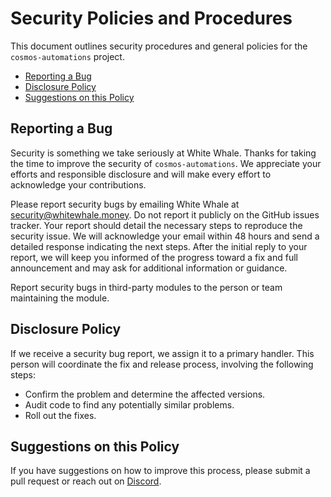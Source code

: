 # Security Policies and Procedures
This document outlines security procedures and general policies for the `cosmos-automations` project.
* [Reporting a Bug](#reporting-a-bug)
* [Disclosure Policy](#disclosure-policy)
* [Suggestions on this Policy](#comments-on-this-policy)

## Reporting a Bug
Security is something we take seriously at White Whale. Thanks for taking the time to improve the security of `cosmos-automations`. We appreciate your efforts and responsible disclosure and will make every effort to acknowledge your contributions.

Please report security bugs by emailing White Whale at security@whitewhale.money. Do not report it publicly on the GitHub issues tracker. Your report should detail the necessary steps to reproduce the security issue. We will acknowledge your email within 48 hours and send a detailed response indicating the next steps. After the initial reply to your report, we will keep you informed of the progress toward a fix and full announcement and may ask for additional information or guidance.

Report security bugs in third-party modules to the person or team maintaining the module.

## Disclosure Policy
If we receive a security bug report, we assign it to a primary handler. This person will coordinate the fix and release process, involving the following steps:
* Confirm the problem and determine the affected versions.
* Audit code to find any potentially similar problems.
* Roll out the fixes.

## Suggestions on this Policy
If you have suggestions on how to improve this process, please submit a
pull request or reach out on [Discord](https://discord.com/invite/tSxyyCWgYX).

